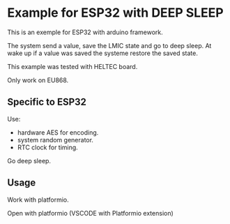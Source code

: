 # Example for ESP32 with DEEP SLEEP

This is an exemple for ESP32 with arduino framework.

The system send a value, save the LMIC state and go to deep sleep.
At wake up  if a value was saved the systeme restore the saved state.

This example was tested with HELTEC board.

Only work on EU868.

## Specific to ESP32

Use:

- hardware AES for encoding.
- system random generator.
- RTC clock for timing.

Go deep sleep.


## Usage

Work with platformio.

Open with platformio (VSCODE with Platformio extension)
